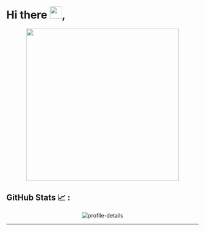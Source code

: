 # Hi there <img src="https://media.giphy.com/media/hvRJCLFzcasrR4ia7z/giphy.gif" width="32px">,

<p align="center">
    <img src="https://user-images.githubusercontent.com/74038190/212747107-5b654ba5-31c6-4366-b42b-51b822e9bc52.gif" width="400">
</p>

## GitHub Stats 📈 :

<div style="display: flex; align-items: flex-start; justify-content: space-around">
        <picture>
          <source media="(prefers-color-scheme: dark)" srcset="https://github-readme-stats.vercel.app/api/top-langs/?username=laladaydev&layout=compact&theme=dark&border_color=252D33&bg_color=0B0F15&count_private=1" />
          <source media="(prefers-color-scheme: light)" srcset="https://github-readme-stats.vercel.app/api/top-langs/?username=laladaydev&layout=compact&count_private=1" />
          <img align="top" alt="profile-details"  align="top" src="https://github-readme-stats.vercel.app/api/top-langs/?username=laladaydev&layout=compact&count_private=1" />
        </picture>
</div>

-----
